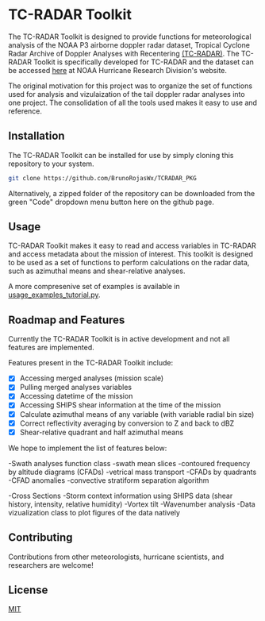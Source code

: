# TC-RADAR Toolkit

The TC-RADAR Toolkit is designed to provide functions for meteorological analysis of the NOAA P3 airborne doppler radar dataset, Tropical Cyclone Radar Archive of Doppler Analyses with Recentering [(TC-RADAR)](https://www.aoml.noaa.gov/ftp/pub/hrd/data/radar/level3/TC_RADAR_README.pdf). The TC-RADAR Toolkit is specifically developed for TC-RADAR and the dataset can be accessed [here](https://www.aoml.noaa.gov/ftp/pub/hrd/data/radar/level3/) at NOAA Hurricane Research Division's website.

The original motivation for this project was to organize the set of functions used for analysis and vizulaization of the tail doppler radar analyses into one project. The consolidation of all the tools used makes it easy to use and reference.

## Installation

The TC-RADAR Toolkit can be installed for use by simply cloning this repository to your system.

```bash
git clone https://github.com/BrunoRojasWx/TCRADAR_PKG
```

Alternatively, a zipped folder of the repository can be downloaded from the green "Code" dropdown menu button here on the github page.

## Usage

TC-RADAR Toolkit makes it easy to read and access variables in TC-RADAR and access metadata about the mission of interest. This toolkit is designed to be used as a set of functions to perform calculations on the radar data, such as azimuthal means and shear-relative analyses.

A more compresenive set of examples is available in [usage_examples_tutorial.py](https://github.com/BrunoRojasWx/TCRADAR_PKG/blob/master/usage_examples_tutorial.py).

## Roadmap and Features

Currently the TC-RADAR Toolkit is in active development and not all features are implemented. 

Features present in the TC-RADAR Toolkit include:
- [x] Accessing merged analyses (mission scale)
- [x] Pulling merged analyses variables
- [x] Accessing datetime of the mission
- [x] Accessing SHIPS shear information at the time of the mission
- [x] Calculate azimuthal means of any variable (with variable radial bin size)
- [x] Correct reflectivity averaging by conversion to Z and back to dBZ
- [x] Shear-relative quadrant and half azimuthal means

We hope to implement the list of features below:

-Swath analyses function class
    -swath mean slices
    -contoured frequency by altitude diagrams (CFADs)
    -vetrical mass transport
    -CFADs by quadrants
    -CFAD anomalies
    -convective stratiform separation algorithm

-Cross Sections
-Storm context information using SHIPS data (shear history, intensity, relative humidity)
-Vortex tilt
-Wavenumber analysis
-Data vizualization class to plot figures of the data natively

## Contributing

Contributions from other meteorologists, hurricane scientists, and researchers are welcome!

## License

[MIT](https://choosealicense.com/licenses/mit/)